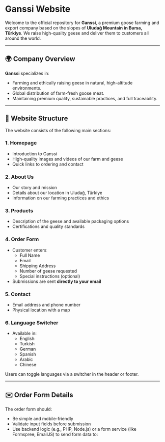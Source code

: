 # Ganssi Website

Welcome to the official repository for **Ganssi**, a premium goose farming and export company based on the slopes of **Uludağ Mountain in Bursa, Türkiye**. We raise high-quality geese and deliver them to customers all around the world.

---

## 🌍 Company Overview

**Ganssi** specializes in:
- Farming and ethically raising geese in natural, high-altitude environments.
- Global distribution of farm-fresh goose meat.
- Maintaining premium quality, sustainable practices, and full traceability.

---

## 🧱 Website Structure

The website consists of the following main sections:

### 1. **Homepage**
- Introduction to Ganssi
- High-quality images and videos of our farm and geese
- Quick links to ordering and contact

### 2. **About Us**
- Our story and mission
- Details about our location in Uludağ, Türkiye
- Information on our farming practices and ethics

### 3. **Products**
- Description of the geese and available packaging options
- Certifications and quality standards

### 4. **Order Form**
- Customer enters:
  - Full Name
  - Email
  - Shipping Address
  - Number of geese requested
  - Special instructions (optional)
- Submissions are sent **directly to your email**

### 5. **Contact**
- Email address and phone number
- Physical location with a map

### 6. **Language Switcher**
- Available in:
  - English
  - Turkish
  - German
  - Spanish
  - Arabic
  - Chinese

Users can toggle languages via a switcher in the header or footer.

---

## ✉️ Order Form Details

The order form should:
- Be simple and mobile-friendly
- Validate input fields before submission
- Use backend logic (e.g., PHP, Node.js) or a form service (like Formspree, EmailJS) to send form data to:


